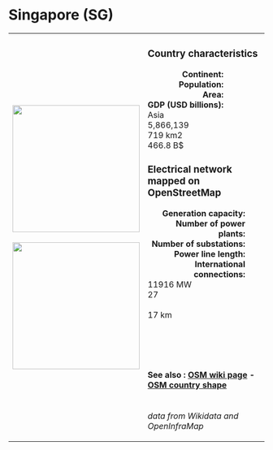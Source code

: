 # Singapore (SG)

<table width="90%">
<tr>
<td>
<img src="https://upload.wikimedia.org/wikipedia/commons/4/48/Flag_of_Singapore.svg" width="250">
<br><br>
<img src="https://upload.wikimedia.org/wikipedia/commons/3/37/Singapore_on_the_globe_%28Southeast_Asia_centered%29_zoom.svg" width="250"></td>
<td>
<h3>Country characteristics</h3>
<div style="display: inline-block;text-align:right;margin-right:30px;font-weight: bold;">
Continent:<br>Population:<br>Area:<br>GDP (USD billions):
</div>
<div style="display: inline-block;">
Asia<br>5,866,139<br>719 km2<br>466.8 B$
</div>
<h3>Electrical network mapped on OpenStreetMap</h3>
<div style="display: inline-block;text-align:right;margin-right:30px;font-weight: bold;">Generation capacity:<br>
Number of power plants:<br>
Number of substations:<br>
Power line length:<br>
International connections:<br>
</div>
<div style="display: inline-block;">11916 MW<br>
27<br>
<br>
17 km<br>
<br>
</div>

<br><br><h4>See also :
<a href="https://wiki.openstreetmap.org/wiki/Power_networks/Singapore" target="_blank">OSM wiki page</a> -
<a href="https://openstreetmap.org/relation/536780" target="_blank">OSM country shape</a>
</h4>

<br><i>data from Wikidata and OpenInfraMap</i>
</td>
</tr>
</table>




